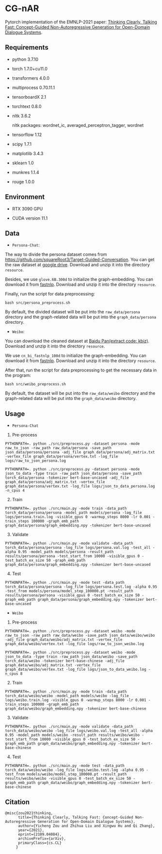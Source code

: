 # CG-nAR

Pytorch implementation of the EMNLP-2021 paper: [Thinking Clearly, Talking Fast: Concept-Guided Non-Autoregressive Generation for Open-Domain Dialogue Systems](https://arxiv.org/abs/2109.04084).

## Requirements

* python 3.7.10

* torch 1.7.0+cu11.0

* transformers 4.0.0

* multiprocess 0.70.11.1

* tensorboardX 2.1

* torchtext 0.8.0

* nltk 3.6.2 

    nltk packages: wordnet_ic, averaged_perceptron_tagger, wordnet

* tensorflow 1.12

* scipy 1.7.1

* matplotlib 3.4.3

* sklearn 1.0

* munkres 1.1.4

* rouge 1.0.0

## Environment

* RTX 3090 GPU

* CUDA version 11.1

## Data

* `Persona-Chat`:

The way to divide the persona dataset comes from https://github.com/squareRoot3/Target-Guided-Conversation. You can get the raw dataset at [google drive](https://drive.google.com/file/d/1oTjOQjm7iiUitOPLCmlkXOCbEPoSWDPX/view?usp=sharing). Download and unzip it into the directory `resource`. 

Besides, we use `glove.6B.300d` to initialize the graph-embedding. You can download it from [fastnlp](http://download.fastnlp.top/embedding/glove.6B.300d.zip). Download and unzip it into the directory `resource`.

Finally, run the script for data preprocessing:
```shell
bash src/persona_preprocess.sh
```
By default, the divided dataset will be put into the `raw_data/persona` directory and the graph-related data will be put into the `graph_data/persona` directory.

* `Weibo`:

You can download the cleaned dataset at [Baidu Pan(extract code: kbiz)](https://pan.baidu.com/s/1awh3_ojU2AN4V536UINp0w). Download and unzip it into the directory `resource`. 

We use `cn_bi_fastnlp_100d` to initialize the graph-embedding. You can download it from [fastnlp](http://download.fastnlp.top/embedding/cn_bi_fastnlp_100d.zip). Download and unzip it into the directory `resource`. 

After that, run the script for data preprocessing to get the necessary data in the program:
```shell
bash src/weibo_preprocess.sh
```
By default, the dataset will be put into the `raw_data/weibo` directory and the graph-related data will be put into the `graph_data/weibo` directory.

## Usage

* `Persona-Chat`

1. Pre-process

```
PYTHONPATH=. python ./src/preprocess.py -dataset persona -mode raw_to_json -raw_path raw_data/persona -save_path json_data/persona/persona -adj_file graph_data/persona/adj_matrix.txt -vertex_file graph_data/persona/vertex.txt -log_file logs/raw_to_json_persona.log
```

```
PYTHONPATH=. python ./src/preprocess.py -dataset persona -mode json_to_data -type train -raw_path json_data/persona -save_path torch_data/persona -tokenizer bert-base-uncased -adj_file graph_data/persona/adj_matrix.txt -vertex_file graph_data/persona/vertex.txt -log_file logs/json_to_data_persona.log -n_cpus 4
```

2. Train

```
PYTHONPATH=. python ./src/main.py -mode train -data_path torch_data/persona/persona -model_path models/persona -log_file logs/persona.train.log -visible_gpus 0 -warmup_steps 8000 -lr 0.001 -train_steps 100000 -graph_emb_path graph_data/persona/graph_embedding.npy -tokenizer bert-base-uncased
```

3. Validate

```
PYTHONPATH=. python ./src/main.py -mode validate -data_path torch_data/persona/persona -log_file logs/persona.val.log -test_all -alpha 0.95 -model_path models/persona -result_path results/persona/persona -test_start_from 10000 -visible_gpus 0 -test_batch_ex_size 50 -graph_emb_path graph_data/persona/graph_embedding.npy -tokenizer bert-base-uncased
```

4. Test
```
PYTHONPATH=. python ./src/main.py -mode test -data_path torch_data/persona/persona -log_file logs/persona.test.log -alpha 0.95 -test_from models/persona/model_step_100000.pt -result_path results/persona/persona -visible_gpus 0 -test_batch_ex_size 50 -graph_emb_path graph_data/persona/graph_embedding.npy -tokenizer bert-base-uncased
```

* `Weibo`
1. Pre-process
```
PYTHONPATH=. python ./src/preprocess.py -dataset weibo -mode raw_to_json -raw_path raw_data/weibo -save_path json_data/weibo/weibo -adj_file graph_data/weibo/adj_matrix.txt -vertex_file graph_data/weibo/vertex.txt -log_file logs/raw_to_json_weibo.log
```

```
PYTHONPATH=. python ./src/preprocess.py -dataset weibo -mode json_to_data -type train -raw_path json_data/weibo -save_path torch_data/weibo -tokenizer bert-base-chinese -adj_file graph_data/weibo/adj_matrix.txt -vertex_file graph_data/weibo/vertex.txt -log_file logs/json_to_data_weibo.log -n_cpus 8
```

2. Train
```
PYTHONPATH=. python ./src/main.py -mode train -data_path torch_data/weibo/weibo -model_path models/weibo -log_file logs/weibo.train.log -visible_gpus 0 -warmup_steps 8000 -lr 0.001 -train_steps 100000 -graph_emb_path graph_data/weibo/graph_embedding.npy -tokenizer bert-base-chinese
```

3. Validate
```
PYTHONPATH=. python ./src/main.py -mode validate -data_path torch_data/weibo/weibo -log_file logs/weibo.val.log -test_all -alpha 0.95 -model_path models/weibo -result_path results/weibo/weibo -test_start_from 10000 -visible_gpus 0 -test_batch_ex_size 50 -graph_emb_path graph_data/weibo/graph_embedding.npy -tokenizer bert-base-chinese
```

4. Test
```
PYTHONPATH=. python ./src/main.py -mode test -data_path torch_data/weibo/weibo -log_file logs/weibo.test.log -alpha 0.95 -test_from models/weibo/model_step_100000.pt -result_path results/weibo/weibo -visible_gpus 0 -test_batch_ex_size 50 -graph_emb_path graph_data/weibo/graph_embedding.npy -tokenizer bert-base-chinese
```

## Citation

    @misc{zou2021thinking,
          title={Thinking Clearly, Talking Fast: Concept-Guided Non-Autoregressive Generation for Open-Domain Dialogue Systems}, 
          author={Yicheng Zou and Zhihua Liu and Xingwu Hu and Qi Zhang},
          year={2021},
          eprint={2109.04084},
          archivePrefix={arXiv},
          primaryClass={cs.CL}
         }   